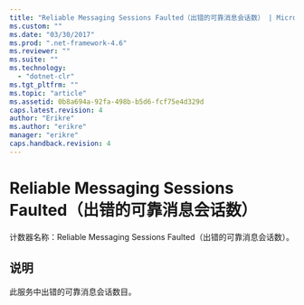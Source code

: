 ```yaml
---
title: "Reliable Messaging Sessions Faulted（出错的可靠消息会话数） | Microsoft Docs"
ms.custom: ""
ms.date: "03/30/2017"
ms.prod: ".net-framework-4.6"
ms.reviewer: ""
ms.suite: ""
ms.technology: 
  - "dotnet-clr"
ms.tgt_pltfrm: ""
ms.topic: "article"
ms.assetid: 0b8a694a-92fa-498b-b5d6-fcf75e4d329d
caps.latest.revision: 4
author: "Erikre"
ms.author: "erikre"
manager: "erikre"
caps.handback.revision: 4
---
```

# Reliable Messaging Sessions Faulted（出错的可靠消息会话数）
计数器名称：Reliable Messaging Sessions Faulted（出错的可靠消息会话数）。  
  
## 说明  
 此服务中出错的可靠消息会话数目。